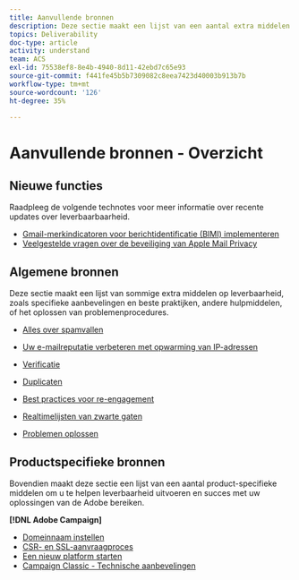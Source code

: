 ```yaml
---
title: Aanvullende bronnen
description: Deze sectie maakt een lijst van een aantal extra middelen op leverbaarheid.
topics: Deliverability
doc-type: article
activity: understand
team: ACS
exl-id: 75538ef8-8e4b-4940-8d11-42ebd7c65e93
source-git-commit: f441fe45b5b7309082c8eea7423d40003b913b7b
workflow-type: tm+mt
source-wordcount: '126'
ht-degree: 35%

---
```


# Aanvullende bronnen - Overzicht

## Nieuwe functies

Raadpleeg de volgende technotes voor meer informatie over recente updates over leverbaarbaarheid.

* [Gmail-merkindicatoren voor berichtidentificatie (BIMI) implementeren](../technotes/implement-bimi.md)
* [Veelgestelde vragen over de beveiliging van Apple Mail Privacy](../technotes/apple-mail-privacy-faq.md)

## Algemene bronnen

Deze sectie maakt een lijst van sommige extra middelen op leverbaarheid, zoals specifieke aanbevelingen en beste praktijken, andere hulpmiddelen, of het oplossen van problemenprocedures.

* [Alles over spamvallen](../../help/additional-resources/all-about-spam-traps.md)
* [Uw e-mailreputatie verbeteren met opwarming van IP-adressen](../../help/additional-resources/increase-reputation-with-ip-warming.md)
* [Verificatie](../../help/additional-resources/authentication.md)
* [Duplicaten](../../help/additional-resources/duplicates.md)
* [Best practices voor re-engagement](../../help/additional-resources/re-engagement.md)
* [Realtimelijsten van zwarte gaten](../../help/additional-resources/blocklist-databases.md)
* [Problemen oplossen](../../help/additional-resources/troubleshooting.md)

   <!--
    [IP Certification](../../help/additional-resources/ip-certification.md)
    [Third-party monitoring tools](../../help/additional-resources/third-party-monitoring-tools.md)-->

## Productspecifieke bronnen

Bovendien maakt deze sectie een lijst van een aantal product-specifieke middelen om u te helpen leverbaarheid uitvoeren en succes met uw oplossingen van de Adobe bereiken.

**[!DNL Adobe Campaign]**

* [Domeinnaam instellen](../../help/additional-resources/ac-domain-name-setup.md)
* [CSR- en SSL-aanvraagproces](../../help/additional-resources/ac-ssl-certificate-request.md)
* [Een nieuw platform starten](../../help/additional-resources/ac-starting-new-platform.md)
* [Campaign Classic - Technische aanbevelingen](../../help/additional-resources/acc-technical-recommendations.md)
